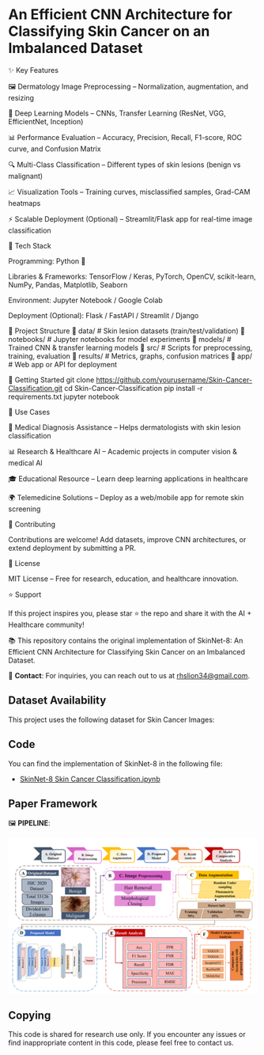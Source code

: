 # An Efficient CNN Architecture for Classifying Skin Cancer on an Imbalanced Dataset

✨ Key Features

🖼️ Dermatology Image Preprocessing – Normalization, augmentation, and resizing

🤖 Deep Learning Models – CNNs, Transfer Learning (ResNet, VGG, EfficientNet, Inception)

📊 Performance Evaluation – Accuracy, Precision, Recall, F1-score, ROC curve, and Confusion Matrix

🔍 Multi-Class Classification – Different types of skin lesions (benign vs malignant)

📈 Visualization Tools – Training curves, misclassified samples, Grad-CAM heatmaps

⚡ Scalable Deployment (Optional) – Streamlit/Flask app for real-time image classification

🧰 Tech Stack

Programming: Python 🐍

Libraries & Frameworks: TensorFlow / Keras, PyTorch, OpenCV, scikit-learn, NumPy, Pandas, Matplotlib, Seaborn

Environment: Jupyter Notebook / Google Colab

Deployment (Optional): Flask / FastAPI / Streamlit / Django

📁 Project Structure
📁 data/             # Skin lesion datasets (train/test/validation)
📁 notebooks/        # Jupyter notebooks for model experiments
📁 models/           # Trained CNN & transfer learning models
📁 src/              # Scripts for preprocessing, training, evaluation
📁 results/          # Metrics, graphs, confusion matrices
📁 app/              # Web app or API for deployment

🚀 Getting Started
git clone https://github.com/yourusername/Skin-Cancer-Classification.git
cd Skin-Cancer-Classification
pip install -r requirements.txt
jupyter notebook

📌 Use Cases

🏥 Medical Diagnosis Assistance – Helps dermatologists with skin lesion classification

📊 Research & Healthcare AI – Academic projects in computer vision & medical AI

🎓 Educational Resource – Learn deep learning applications in healthcare

🌍 Telemedicine Solutions – Deploy as a web/mobile app for remote skin screening

🤝 Contributing

Contributions are welcome! Add datasets, improve CNN architectures, or extend deployment by submitting a PR.

📜 License

MIT License – Free for research, education, and healthcare innovation.

⭐ Support

If this project inspires you, please star ⭐ the repo and share it with the AI + Healthcare community!

📚 This repository contains the original implementation of SkinNet-8: An Efficient CNN Architecture for Classifying Skin Cancer on an Imbalanced Dataset.

📧 **Contact**: For inquiries, you can reach out to us at <span style="color:blue">rhslion34@gmail.com</span>.

## Dataset Availability

This project uses the following dataset for Skin Cancer Images:

## Code

You can find the implementation of SkinNet-8 in the following file:

- [SkinNet-8 Skin Cancer Classification.ipynb](Model/SkinNet-8%20Skin%20Cancer%20Classification.ipynb)

## Paper Framework

🖼️ **PIPELINE**:

![PIPELINE](Model/FrameWork.png)

## Copying

This code is shared for research use only. If you encounter any issues or find inappropriate content in this code, please feel free to contact us.

